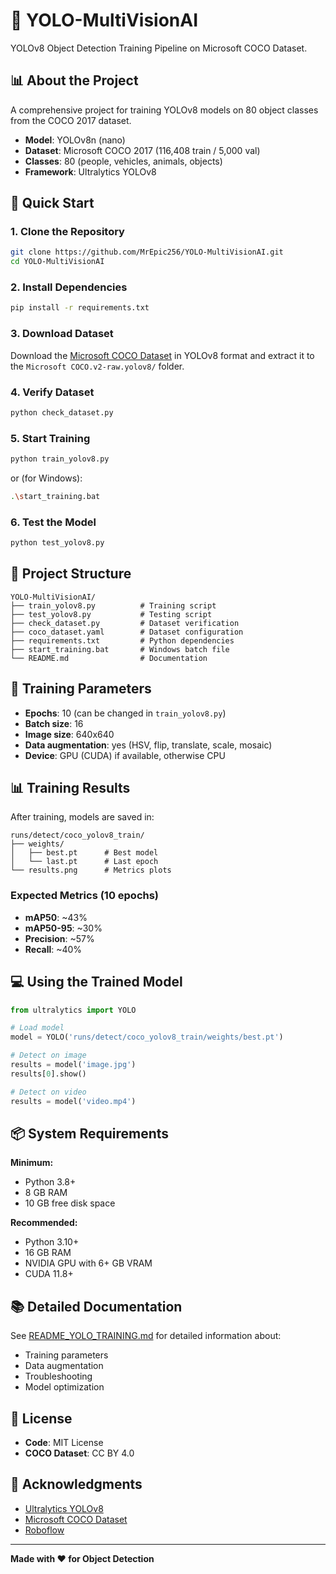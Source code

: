 # 🎯 YOLO-MultiVisionAI

YOLOv8 Object Detection Training Pipeline on Microsoft COCO Dataset.

## 📊 About the Project

A comprehensive project for training YOLOv8 models on 80 object classes from the COCO 2017 dataset.

- **Model**: YOLOv8n (nano)
- **Dataset**: Microsoft COCO 2017 (116,408 train / 5,000 val)
- **Classes**: 80 (people, vehicles, animals, objects)
- **Framework**: Ultralytics YOLOv8

## 🚀 Quick Start

### 1. Clone the Repository

```bash
git clone https://github.com/MrEpic256/YOLO-MultiVisionAI.git
cd YOLO-MultiVisionAI
```

### 2. Install Dependencies

```bash
pip install -r requirements.txt
```

### 3. Download Dataset

Download the [Microsoft COCO Dataset](https://universe.roboflow.com/jacob-solawetz/microsoft-coco/dataset/2) in YOLOv8 format and extract it to the `Microsoft COCO.v2-raw.yolov8/` folder.

### 4. Verify Dataset

```bash
python check_dataset.py
```

### 5. Start Training

```bash
python train_yolov8.py
```

or (for Windows):

```bash
.\start_training.bat
```

### 6. Test the Model

```bash
python test_yolov8.py
```

## 📁 Project Structure

```
YOLO-MultiVisionAI/
├── train_yolov8.py          # Training script
├── test_yolov8.py           # Testing script
├── check_dataset.py         # Dataset verification
├── coco_dataset.yaml        # Dataset configuration
├── requirements.txt         # Python dependencies
├── start_training.bat       # Windows batch file
└── README.md                # Documentation
```

## 🎯 Training Parameters

- **Epochs**: 10 (can be changed in `train_yolov8.py`)
- **Batch size**: 16
- **Image size**: 640x640
- **Data augmentation**: yes (HSV, flip, translate, scale, mosaic)
- **Device**: GPU (CUDA) if available, otherwise CPU

## 📊 Training Results

After training, models are saved in:

```
runs/detect/coco_yolov8_train/
├── weights/
│   ├── best.pt      # Best model
│   └── last.pt      # Last epoch
└── results.png      # Metrics plots
```

### Expected Metrics (10 epochs)

- **mAP50**: ~43%
- **mAP50-95**: ~30%
- **Precision**: ~57%
- **Recall**: ~40%

## 💻 Using the Trained Model

```python
from ultralytics import YOLO

# Load model
model = YOLO('runs/detect/coco_yolov8_train/weights/best.pt')

# Detect on image
results = model('image.jpg')
results[0].show()

# Detect on video
results = model('video.mp4')
```

## 📦 System Requirements

**Minimum:**
- Python 3.8+
- 8 GB RAM
- 10 GB free disk space

**Recommended:**
- Python 3.10+
- 16 GB RAM
- NVIDIA GPU with 6+ GB VRAM
- CUDA 11.8+

## 📚 Detailed Documentation

See [README_YOLO_TRAINING.md](README_YOLO_TRAINING.md) for detailed information about:
- Training parameters
- Data augmentation
- Troubleshooting
- Model optimization

## 📝 License

- **Code**: MIT License
- **COCO Dataset**: CC BY 4.0

## 🙏 Acknowledgments

- [Ultralytics YOLOv8](https://github.com/ultralytics/ultralytics)
- [Microsoft COCO Dataset](https://cocodataset.org/)
- [Roboflow](https://roboflow.com/)

---

**Made with ❤️ for Object Detection**
